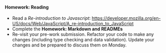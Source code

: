 #### Homework: Reading

* Read a *Re-introduction to Javascript*: https://developer.mozilla.org/en-US/docs/Web/JavaScript/A_re-introduction_to_JavaScript
* Complete the **Homework: Markdown and READMEs**
* Re-visit your pre-work submission. Refactor your code to make any changes (including type checking and data validation). Update your changes and be prepared to discuss them on Monday.
